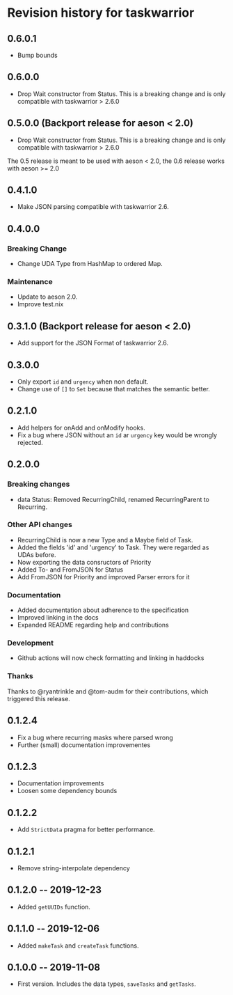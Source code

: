 # Revision history for taskwarrior

## 0.6.0.1

* Bump bounds

## 0.6.0.0

* Drop Wait constructor from Status. This is a breaking change and is only compatible with taskwarrior > 2.6.0

## 0.5.0.0 (Backport release for aeson < 2.0)

* Drop Wait constructor from Status. This is a breaking change and is only compatible with taskwarrior > 2.6.0

The 0.5 release is meant to be used with aeson < 2.0, the 0.6 release works with aeson >= 2.0

## 0.4.1.0

* Make JSON parsing compatible with taskwarrior 2.6.

## 0.4.0.0

### Breaking Change
* Change UDA Type from HashMap to ordered Map.

### Maintenance
* Update to aeson 2.0.
* Improve test.nix

## 0.3.1.0 (Backport release for aeson < 2.0)

* Add support for the JSON Format of taskwarrior 2.6.

## 0.3.0.0

* Only export `id` and `urgency` when non default.
* Change use of `[]` to `Set` because that matches the semantic better.

## 0.2.1.0

* Add helpers for onAdd and onModify hooks.
* Fix a bug where JSON without an `id` ar `urgency` key would be wrongly rejected.

## 0.2.0.0

### Breaking changes

* data Status: Removed RecurringChild, renamed RecurringParent to Recurring.

### Other API changes

* RecurringChild is now a new Type and a Maybe field of Task.
* Added the fields 'id' and 'urgency' to Task. They were regarded as UDAs before.
* Now exporting the data consructors of Priority
* Added To- and FromJSON for Status
* Add FromJSON for Priority and improved Parser errors for it

### Documentation

* Added documentation about adherence to the specification
* Improved linking in the docs
* Expanded README regarding help and contributions

### Development

* Github actions will now check formatting and linking in haddocks

### Thanks

Thanks to @ryantrinkle and @tom-audm for their contributions, which triggered this release.

## 0.1.2.4

* Fix a bug where recurring masks where parsed wrong
* Further (small) documentation improvementes

## 0.1.2.3

* Documentation improvements
* Loosen some dependency bounds

## 0.1.2.2

* Add `StrictData` pragma for better performance.

## 0.1.2.1

* Remove string-interpolate dependency

## 0.1.2.0 -- 2019-12-23

* Added `getUUIDs` function.

## 0.1.1.0 -- 2019-12-06

* Added `makeTask` and `createTask` functions.

## 0.1.0.0 -- 2019-11-08

* First version. Includes the data types, `saveTasks` and `getTasks`.
